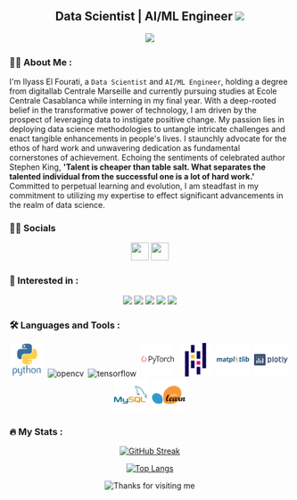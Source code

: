 <h2 align ="center">Data Scientist | AI/ML Engineer <img src="https://media.giphy.com/media/hvRJCLFzcasrR4ia7z/giphy.gif" width="30px"/></h2>

<div id="header" align="center">
  <img src="https://media.giphy.com/media/M9gbBd9nbDrOTu1Mqx/giphy.gif" width="100"/>
</div>


### :man_technologist: About Me :

I'm Ilyass El Fourati, a `Data Scientist` and `AI/ML Engineer`, holding a degree from digitallab Centrale Marseille and currently pursuing studies at Ecole Centrale Casablanca while interning in my final year. With a deep-rooted belief in the transformative power of technology, I am driven by the prospect of leveraging data to instigate positive change. My passion lies in deploying data science methodologies to untangle intricate challenges and enact tangible enhancements in people's lives. I staunchly advocate for the ethos of hard work and unwavering dedication as fundamental cornerstones of achievement. Echoing the sentiments of celebrated author Stephen King, __'Talent is cheaper than table salt. What separates the talented individual from the successful one is a lot of hard work.'__ Committed to perpetual learning and evolution, I am steadfast in my commitment to utilizing my expertise to effect significant advancements in the realm of data science.

### 🤝🏻 Socials

<p align="center"> <a href="https://www.github.com/ilyasselfourati" target="_blank" rel="noreferrer"><img src="https://raw.githubusercontent.com/danielcranney/readme-generator/main/public/icons/socials/github.svg" width="32" height="32" /></a> <a href="https://fr.linkedin.com/in/ilyasselfourati" target="_blank" rel="noreferrer"><img src="https://raw.githubusercontent.com/danielcranney/readme-generator/main/public/icons/socials/linkedin.svg" width="32" height="32" /></a> </p>

### :star2: Interested in :
<p align="center">
<img src="https://img.shields.io/badge/Machine Learning-green"> <img src="https://img.shields.io/badge/Deep Learning-red"> <img src="https://img.shields.io/badge/Computer Vision-magenta"> <img src="https://img.shields.io/badge/Natural Language Processing-yellow"> <img src="https://img.shields.io/badge/Data Analysis-blue">
</p>

### :hammer_and_wrench: Languages and Tools :
<div align = "center">
  <img src="https://github.com/devicons/devicon/blob/master/icons/python/python-original-wordmark.svg" alt = "python" width="60" height="60"/>&nbsp;
  <img src="https://www.vectorlogo.zone/logos/opencv/opencv-ar21.svg" alt= "opencv" width="60" height="60"/>&nbsp;
  <img src="https://www.vectorlogo.zone/logos/tensorflow/tensorflow-ar21.svg" alt ="tensorflow" width="60" height="60"/>&nbsp;
  <img src="https://github.com/devicons/devicon/blob/master/icons/pytorch/pytorch-original-wordmark.svg" alt="pytorch" width="60" height="60"/>&nbsp;
  <img src ="https://github.com/devicons/devicon/blob/master/icons/pandas/pandas-original.svg" width="60" alt="pandas" height="60"/>&nbsp;
  <img src="https://github.com/devicons/devicon/blob/master/icons/matplotlib/matplotlib-original-wordmark.svg" alt = "matplotlib" width="60" height="60"/>&nbsp;
  <img src="https://github.com/devicons/devicon/blob/master/icons/plotly/plotly-original-wordmark.svg" width="60" alt="plotly"  height="60"/>&nbsp;
  <img src="https://github.com/devicons/devicon/blob/master/icons/mysql/mysql-original-wordmark.svg" alt= "mysql" width="60" height="60"/>&nbsp;
  <img src="https://github.com/devicons/devicon/blob/master/icons/scikitlearn/scikitlearn-original.svg" alt="sklearn width="60" height="60"/>
</div>

### :fire: My Stats :
<div align="center">
  
[![GitHub Streak](https://github-readme-streak-stats.herokuapp.com?user=ilyasselfourati&theme=dark&background=000000)](https://git.io/streak-stats)

[![Top Langs](https://github-readme-stats.vercel.app/api/top-langs/?username=ilyasselfourati&layout=compact&theme=vision-friendly-dark)](https://github.com/anuraghazra/github-readme-stats)

</div>

<div align="center">

<img height="120" alt="Thanks for visiting me" width="100%" src="https://raw.githubusercontent.com/BrunnerLivio/brunnerlivio/master/images/marquee.svg" />

</div>

<!--
**ilyasselfourati/ilyasselfourati** is a ✨ _special_ ✨ repository because its `README.md` (this file) appears on your GitHub profile.

Here are some ideas to get you started:

- 🔭 I’m currently working on ...
- 🌱 I’m currently learning ...
- 👯 I’m looking to collaborate on ...
- 🤔 I’m looking for help with ...
- 💬 Ask me about ...
- 📫 How to reach me: ...
- 😄 Pronouns: ...
- ⚡ Fun fact: ...
-->
